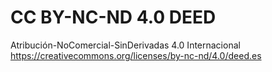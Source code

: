 # CC BY-NC-ND 4.0 DEED
Atribución-NoComercial-SinDerivadas 4.0 Internacional
https://creativecommons.org/licenses/by-nc-nd/4.0/deed.es
